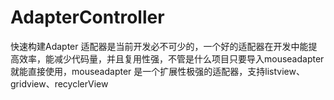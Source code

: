 # AdapterController
快速构建Adapter
适配器是当前开发必不可少的，一个好的适配器在开发中能提高效率，能减少代码量，并且复用性强，不管是什么项目只要导入mouseadapter 就能直接使用，mouseadapter 是一个扩展性极强的适配器，支持listview、gridview、recyclerView
